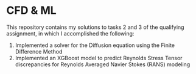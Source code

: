 # CFD & ML
This repository contains my solutions to tasks 2 and 3 of the qualifying assignment, in which I accomplished the following:
1. Implemented a solver for the Diffusion equation using the Finite Difference Method
2. Implemented an XGBoost model to predict Reynolds Stress Tensor discrepancies for Reynolds Averaged Navier Stokes (RANS) modeling
